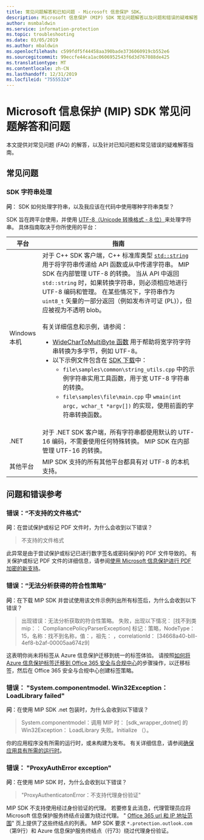 ```yaml
---
title: 常见问题解答和已知问题 - Microsoft 信息保护 SDK。
description: Microsoft 信息保护 (MIP) SDK 常见问题解答以及问题和错误的疑难解答指南。
author: msmbaldwin
ms.service: information-protection
ms.topic: troubleshooting
ms.date: 03/05/2019
ms.author: mbaldwin
ms.openlocfilehash: c599fdf5f44458aa390bade3736060919cb552e6
ms.sourcegitcommit: 99eccfe44ca1ac0606952543f6d3d767088de425
ms.translationtype: MT
ms.contentlocale: zh-CN
ms.lasthandoff: 12/31/2019
ms.locfileid: "75555324"
---
```

# <a name="microsoft-information-protection-mip-sdk-faqs-and-issues"></a>Microsoft 信息保护 (MIP) SDK 常见问题解答和问题

本文提供对常见问题 (FAQ) 的解答，以及针对已知问题和常见错误的疑难解答指南。

## <a name="frequently-asked-questions"></a>常见问题 

### <a name="sdk-string-handling"></a>SDK 字符串处理

**问**： SDK 如何处理字符串，以及我应该在代码中使用哪种字符串类型？

SDK 旨在跨平台使用，并使用 [UTF-8（Unicode 转换格式 - 8 位）](https://wikipedia.org/wiki/UTF-8)来处理字符串。 具体指南取决于你所使用的平台：

| 平台 | 指南 |
|-|-|
| Windows 本机 | 对于 C++ SDK 客户端，C++ 标准库类型 [`std::string`](https://wikipedia.org/wiki/C%2B%2B_string_handling) 用于将字符串传递给 API 函数或从中传递字符串。 MIP SDK 在内部管理 UTF-8 的转换。 当从 API 中返回 `std::string` 时，如果转换字符串，则必须相应地进行 UTF-8 编码和管理。 在某些情况下，字符串作为 `uint8_t` 矢量的一部分返回（例如发布许可证 (PL)），但应被视为不透明 blob。<br><br>有关详细信息和示例，请参阅：<ul><li>[WideCharToMultiByte 函数](/windows/desktop/api/stringapiset/nf-stringapiset-widechartomultibyte) 用于帮助将宽字符字符串转换为多字节，例如 UTF-8。<li>以下示例文件包含在 [SDK 下载](setup-configure-mip.md#configure-your-client-workstation)中：<ul><li>`file\samples\common\string_utils.cpp` 中的示例字符串实用工具函数，用于宽 UTF-8 字符串的转换。<li>`file\samples\file\main.cpp` 中 `wmain(int argc, wchar_t *argv[])` 的实现，使用前面的字符串转换函数。</li></ul></ul>|
| .NET | 对于 .NET SDK 客户端，所有字符串都使用默认的 UTF-16 编码，不需要使用任何特殊转换。 MIP SDK 在内部管理 UTF-16 的转换。 |
| 其他平台 | MIP SDK 支持的所有其他平台都具有对 UTF-8 的本机支持。 |

## <a name="issues-and-errors-reference"></a>问题和错误参考

### <a name="error-file-format-not-supported"></a>错误：“不支持的文件格式”  

**问**：在尝试保护或标记 PDF 文件时，为什么会收到以下错误？

> 不支持的文件格式

此异常是由于尝试保护或标记已进行数字签名或密码保护的 PDF 文件导致的。 有关保护或标记 PDF 文件的详细信息，请参阅[使用 Microsoft 信息保护进行 PDF 加密的新支持](https://techcommunity.microsoft.com/t5/Azure-Information-Protection/New-support-for-PDF-encryption-with-Microsoft-Information/ba-p/262757)。

### <a name="error-failed-to-parse-the-acquired-compliance-policy"></a>错误：“无法分析获得的符合性策略”  

**问**：在下载 MIP SDK 并尝试使用该文件示例列出所有标签后，为什么会收到以下错误？

> 出现错误：无法分析获取的符合性策略。 失败，出现以下情况： [找不到类 mip：： CompliancePolicyParserException] 标记：策略，NodeType：15，名称：找不到名称，值：，祖先： <SyncFile><Content>，correlationId： [34668a40-blll-4ef8-b2af-00005aa674z9]

这表明你尚未将标签从 Azure 信息保护迁移到统一的标签体验。 请按照[如何将 Azure 信息保护标签迁移到 Office 365 安全与合规中心](/azure/information-protection/configure-policy-migrate-labels)的步骤操作，以迁移标签，然后在 Office 365 安全与合规中心创建标签策略。 

### <a name="error-systemcomponentmodelwin32exception-loadlibrary-failed"></a>错误： "System.componentmodel. Win32Exception： LoadLibrary failed"

**问**：在使用 MIP SDK .net 包装时，为什么会收到以下错误？

> System.componentmodel：调用 MIP 时： [sdk_wrapper_dotnet] 的 Win32Exception： LoadLibrary 失败。Initialize （）。

你的应用程序没有所需的运行时，或未构建为发布。 有关详细信息，请参阅[确保应用具有所需的运行时](setup-configure-mip.md#ensure-your-app-has-the-required-runtime)。 

### <a name="error-proxyautherror-exception"></a>错误： "ProxyAuthError exception"

**问**：在使用 MIP SDK 时，为什么会收到以下错误？

> "ProxyAuthenticatonError：不支持代理身份验证"

MIP SDK 不支持使用经过身份验证的代理。 若要修复此消息，代理管理员应将 Microsoft 信息保护服务终结点设置为绕过代理。 " [Office 365 url 和 IP 地址范围](https://docs.microsoft.com/office365/enterprise/urls-and-ip-address-ranges)" 页上提供了这些终结点的列表。 MIP SDK 要求 `*.protection.outlook.com` （第9行）和 Azure 信息保护服务终结点（行73）绕过代理身份验证。
